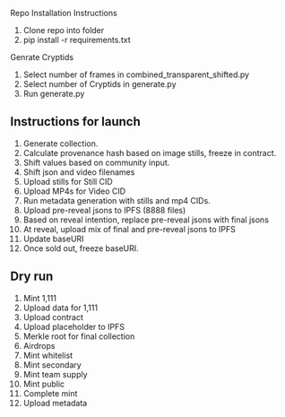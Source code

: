 Repo Installation Instructions
1. Clone repo into folder
2. pip install -r requirements.txt

Genrate Cryptids
1. Select number of frames in combined_transparent_shifted.py 
2. Select number of Cryptids in generate.py
3. Run generate.py

## Instructions for launch
1. Generate collection.
2. Calculate provenance hash based on image stills, freeze in contract.
3. Shift values based on community input.
4. Shift json and video filenames
5. Upload stills for Still CID
5. Upload MP4s for Video CID
6. Run metadata generation with stills and mp4 CIDs.
7. Upload pre-reveal jsons to IPFS (8888 files)
8. Based on reveal intention, replace pre-reveal jsons with final jsons
9. At reveal, upload mix of final and pre-reveal jsons to IPFS
10. Update baseURI
11. Once sold out, freeze baseURI.

## Dry run
1. Mint 1,111
2. Upload data for 1,111
3. Upload contract
4. Upload placeholder to IPFS
5. Merkle root for final collection
6. Airdrops
7. Mint whitelist
8. Mint secondary
9. Mint team supply
10. Mint public
11. Complete mint
12. Upload metadata